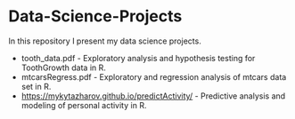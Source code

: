 # Data-Science-Projects

In this repository I present my data science projects.

* tooth_data.pdf - Exploratory analysis and hypothesis testing for ToothGrowth data in R.
* mtcarsRegress.pdf - Exploratory and regression analysis of mtcars data set in R.
* https://mykytazharov.github.io/predictActivity/ - Predictive analysis and modeling of personal activity in R. 
